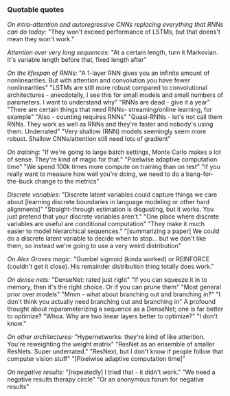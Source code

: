 ### Quotable quotes

_On intra-attention and autoregressive CNNs replacing everything that RNNs can do today:_
"They won't exceed performance of LSTMs, but that doens't mean they won't work."

_Attention over very long sequences:_
"At a certain length, turn it Markovian. It's variable length before that, fixed length after"

_On the lifespan of RNNs:_
"A 1-layer RNN gives you an infinite amount of nonlinearities. But with attention and convolution you have fewer nonlinearities"
"LSTMs are still more robust compared to convolutional architectures - anecdotally, I see this for small models and small numbers of parameters. I want to understand why"
"RNNs are dead - give it a year”
"There are certain things that need RNNs- streaming/online learning, for example"
"Also - counting requires RNNs"
"Quasi-RNNs - let's not call them RNNs. They work as well as RNNs and they're faster and nobody's using them. Underrated"
"Very shallow (RNN) models seemingly seem more robust. Shallow CNNs/attention still need lots of gradient"


_On training:_
"If we're going to large batch settings, Monte Carlo makes a lot of sense. They're kind of magic for that."
"Pixelwise adaptive computation time"
"We spend 100k times more compute on training than on test"
"If you really want to measure how well you're doing, we need to do a bang-for-the-buck change to the metrics"


_Discrete variables:_
"Discrete latent variables could capture things we care about [learning discrete boundaries in language modeling or other hard alignments]"
"Straight-through estimation is disgusting, but it works. You just pretend that your discrete variables aren't."
"One place where discrete variables are useful are conditional computation"
"They make it much easier to model hierarchical sequences."
"[summarizing a paper] We could do a discrete latent variable to decide when to stop... but we don't like them, so instead we're going to use a very weird distribution"


_On Alex Graves magic:_
"Gumbel sigmoid (kinda worked) or REINFORCE (couldn't get it close). His remainder distribution thing totally does work."


_On dense nets:_
"DenseNet: rated just right"
"If you can squeeze it in to memory, then it's the right choice. Or if you can prune them"
"Most general prior over models" "Mmm - what about branching out and branching in?" "I don't think you actually need branching out and branching in"
A profound thought about reparameterizing a sequence as a DenseNet; one is far better to optimize? "Whoa. Why are two linear layers better to optimize?" "I don't know."


_On other architectures:_
"Hypernetworks: they're kind of like attention. You're reweighting the weight matrix"
"ResNet as an ensemble of smaller ResNets. Super underrated."
"ResNext, but I don't know if people follow that computer vision stuff"
"[Pixelwise adaptive computation time]"


_On negative results:_
"[repeatedly] I tried that - it didn't work."
"We need a negative results therapy circle" "Or an anonymous forum for negative results"
